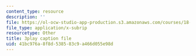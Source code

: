 ```yaml
---
content_type: resource
description: ''
file: https://ol-ocw-studio-app-production.s3.amazonaws.com/courses/18-01sc-single-variable-calculus-fall-2010/41bc976a8f8d538583c9a466d055e98d_PNTnmH6jsRI.vtt
file_type: application/x-subrip
resourcetype: Other
title: 3play caption file
uid: 41bc976a-8f8d-5385-83c9-a466d055e98d
---
```

